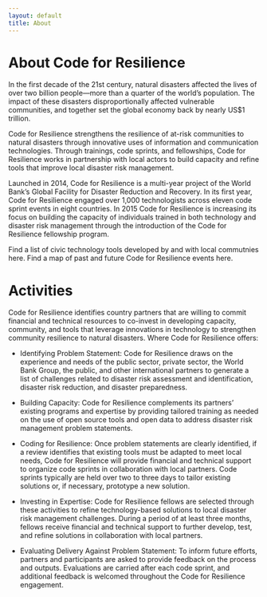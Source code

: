 ```yaml
---
layout: default
title: About 
---
```


About Code for Resilience
=========================

In the first decade of the 21st century, natural disasters affected the lives of over two billion people—more than a quarter of the world’s population. The impact of these disasters disproportionally affected vulnerable communities, and together set the global economy back by nearly US$1 trillion.
 
Code for Resilience strengthens the resilience of at-risk communities to natural disasters through innovative uses of information and communication technologies. Through trainings, code sprints, and fellowships, Code for Resilience works in partnership with local actors to build capacity and refine tools that improve local disaster risk management.

Launched in 2014, Code for Resilience is a multi-year project of the World Bank’s Global Facility for Disaster Reduction and Recovery. In its first year, Code for Resilience engaged over 1,000 technologists across eleven code sprint events in eight countries. In 2015 Code for Resilience is increasing its focus on building the capacity of individuals trained in both technology and disaster risk management through the introduction of the Code for Resilience fellowship program.

Find a list of civic technology tools developed by and with local commutnies here. Find a map of past and future Code for Resilience events here.

Activities
==========

Code for Resilience identifies country partners that are willing to commit financial and technical resources to co-invest in developing capacity, community, and tools that leverage innovations in technology to strengthen community resilience to natural disasters. Where Code for Resilience offers:

* Identifying Problem Statement: Code for Resilience draws on the experience and needs of the public sector, private sector, the World Bank Group, the public, and other international partners to generate a list of challenges related to disaster risk assessment and identification, disaster risk reduction, and disaster preparedness.
 
* Building Capacity: Code for Resilience complements its partners’ existing programs and expertise by providing tailored training as needed on the use of open source tools and open data to address disaster risk management problem statements. 

* Coding for Resilience:  Once problem statements are clearly identified, if a review identifies that existing tools must be adapted to meet local needs, Code for Resilience will provide financial and technical support to organize code sprints in collaboration with local partners. Code sprints typically are held over two to three days to tailor existing solutions or, if necessary, prototype a new solution. 

* Investing in Expertise: Code for Resilience fellows are selected through these activities to refine technology-based solutions to local disaster risk management challenges. During a period of at least three months, fellows receive financial and technical support to further develop, test, and refine solutions in collaboration with local partners. 
 
* Evaluating Delivery Against Problem Statement: To inform future efforts, partners and participants are asked to provide feedback on the process and outputs. Evaluations are carried after each code sprint, and additional feedback is welcomed throughout the Code for Resilience engagement. 
